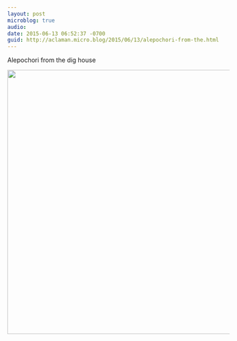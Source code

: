 ```yaml
---
layout: post
microblog: true
audio: 
date: 2015-06-13 06:52:37 -0700
guid: http://aclaman.micro.blog/2015/06/13/alepochori-from-the.html
---
```

Alepochori from the dig house

<img src="http://micro.alexclaman.com/uploads/2018/16f64fb2d4.jpg" width="600" height="600" />
